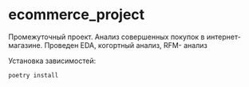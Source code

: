 # ecommerce_project
Промежуточный проект. Анализ совершенных покупок в интернет-магазине. Проведен EDA, когортный анализ, RFM- анализ

Установка зависимостей:
```bash
poetry install
```
